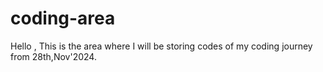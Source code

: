 # coding-area

Hello , This is the area where I will be storing codes of my coding journey from 28th,Nov'2024.
